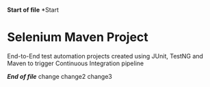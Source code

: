 **Start of file**
*Start
# Selenium Maven Project
End-to-End test automation projects created using JUnit, TestNG and Maven to trigger Continuous Integration pipeline

*****End of file*****
change
change2
change3
